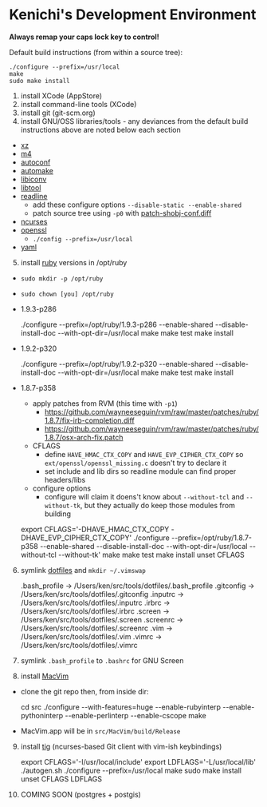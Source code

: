 # Kenichi's Development Environment

__Always remap your caps lock key to control!__

Default build instructions (from within a source tree):

    ./configure --prefix=/usr/local
    make
    sudo make install

1. install XCode (AppStore)
2. install command-line tools (XCode)
3. install git (git-scm.org)
4. install GNU/OSS libraries/tools - any deviances from the default build instructions above are noted below each section
  * [xz](http://tukaani.org/xz/xz-5.0.4.tar.gz)
  * [m4](http://ftp.gnu.org/gnu/m4/m4-1.4.16.tar.xz)
  * [autoconf](http://ftp.gnu.org/gnu/autoconf/autoconf-2.69.tar.xz)
  * [automake](http://ftp.gnu.org/gnu/automake/automake-1.12.tar.xz)
  * [libiconv](http://ftp.gnu.org/pub/gnu/libiconv/libiconv-1.14.tar.gz)
  * [libtool](http://ftp.gnu.org/gnu/libtool/libtool-2.4.2.tar.xz)
  * [readline](ftp://ftp.cwru.edu/pub/bash/readline-6.2.tar.gz)
    * add these configure options `--disable-static --enable-shared`
    * patch source tree using `-p0` with [patch-shobj-conf.diff](https://raw.github.com/wayneeseguin/rvm/master/patches/readline-6.2/patch-shobj-conf.diff)
  * [ncurses](http://ftp.gnu.org/pub/gnu/ncurses/ncurses-5.9.tar.gz)
  * [openssl](http://www.openssl.org/source/openssl-1.0.1c.tar.gz)
    * `./config --prefix=/usr/local`
  * [yaml](http://pyyaml.org/download/libyaml/yaml-0.1.4.tar.gz)
5. install [ruby](ftp://ftp.ruby-lang.org/pub/ruby) versions in /opt/ruby
  * `sudo mkdir -p /opt/ruby`
  * `sudo chown [you] /opt/ruby`
  * 1.9.3-p286

    ./configure --prefix=/opt/ruby/1.9.3-p286 --enable-shared --disable-install-doc --with-opt-dir=/usr/local
    make
    make test
    make install

  * 1.9.2-p320

    ./configure --prefix=/opt/ruby/1.9.2-p320 --enable-shared --disable-install-doc --with-opt-dir=/usr/local
    make
    make test
    make install

  * 1.8.7-p358
    * apply patches from RVM (this time with `-p1`)
      * https://github.com/wayneeseguin/rvm/raw/master/patches/ruby/1.8.7/fix-irb-completion.diff
      * https://github.com/wayneeseguin/rvm/raw/master/patches/ruby/1.8.7/osx-arch-fix.patch
    * CFLAGS
      * define `HAVE_HMAC_CTX_COPY` and `HAVE_EVP_CIPHER_CTX_COPY` so `ext/openssl/openssl_missing.c` doesn't try to declare it
      * set include and lib dirs so readline module can find proper headers/libs
    * configure options
      * configure will claim it doens't know about `--without-tcl` and `--without-tk`, but they actually do keep those modules from building 

    export CFLAGS='-DHAVE_HMAC_CTX_COPY -DHAVE_EVP_CIPHER_CTX_COPY'
    ./configure --prefix=/opt/ruby/1.8.7-p358 --enable-shared --disable-install-doc --with-opt-dir=/usr/local --without-tcl --without-tk'
    make
    make test
    make install
    unset CFLAGS

6. symlink [dotfiles](https://github.com/kenichi/dotfiles) and `mkdir ~/.vimswap`

    .bash_profile -> /Users/ken/src/tools/dotfiles/.bash_profile
    .gitconfig -> /Users/ken/src/tools/dotfiles/.gitconfig
    .inputrc -> /Users/ken/src/tools/dotfiles/.inputrc
    .irbrc -> /Users/ken/src/tools/dotfiles/.irbrc
    .screen -> /Users/ken/src/tools/dotfiles/.screen
    .screenrc -> /Users/ken/src/tools/dotfiles/.screenrc
    .vim -> /Users/ken/src/tools/dotfiles/.vim
    .vimrc -> /Users/ken/src/tools/dotfiles/.vimrc

7. symlink `.bash_profile` to `.bashrc` for GNU Screen
8. install [MacVim](https://github.com/b4winckler/macvim)
  * clone the git repo then, from inside dir:

    cd src
    ./configure --with-features=huge --enable-rubyinterp --enable-pythoninterp --enable-perlinterp --enable-cscope
    make

  * MacVim.app will be in `src/MacVim/build/Release`
9. install [tig](https://github.com/jonas/tig.git) (ncurses-based Git client with vim-ish keybindings)

    export CFLAGS='-I/usr/local/include'
    export LDFLAGS='-L/usr/local/lib'
    ./autogen.sh
    ./configure --prefix=/usr/local
    make
    sudo make install
    unset CFLAGS LDFLAGS

10. COMING SOON (postgres + postgis)
